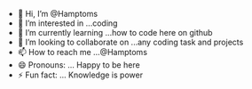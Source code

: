 - 👋 Hi, I’m @Hamptoms
- 👀 I’m interested in ...coding
- 🌱 I’m currently learning ...how to code here on github
- 💞️ I’m looking to collaborate on ...any coding task and projects 
- 📫 How to reach me ...@Hamptoms
- 😄 Pronouns: ... Happy to be here
- ⚡ Fun fact: ... Knowledge is power 

<!---
Hamptoms/Hamptoms is a ✨ special ✨ repository because its `README.md` (this file) appears on your GitHub profile.
You can click the Preview link to take a look at your changes.
--->
